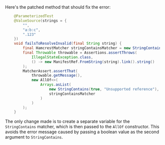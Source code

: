 Here's the patched method that should fix the error:

```java
    @ParameterizedTest
    @ValueSource(strings = {
        "",
        "a:b:c",
        ".123"
    })
    void failsToResolveInvalid(final String string) {
        final HamcrestMatcher stringContainsMatcher = new StringContains(string);
        final Throwable throwable = Assertions.assertThrows(
            IllegalStateException.class,
            () -> new ManifestRef.FromString(string).link().string()
        );
        MatcherAssert.assertThat(
            throwable.getMessage(),
            new AllOf<>(
                Arrays.asList(
                    new StringContains(true, "Unsupported reference"),
                    stringContainsMatcher
                )
            )
        );
    }
```

The only change made is to create a separate variable for the `StringContains` matcher, which is then passed to the `AllOf` constructor. This avoids the error message caused by passing a boolean value as the second argument to `StringContains`.